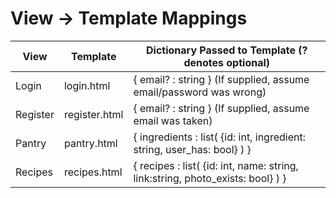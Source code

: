 View -> Template Mappings
=========================

|View        |Template        |Dictionary Passed to Template (? denotes optional)
|------------|----------------|------------------------------------------------------------------------------
|Login       |login.html      |{ email? : string } (If supplied, assume email/password was wrong)
|Register    |register.html   |{ email? : string } (If supplied, assume email was taken)
|Pantry      |pantry.html     |{ ingredients : list( {id: int, ingredient: string, user_has: bool} ) }
|Recipes     |recipes.html    |{ recipes : list( {id: int, name: string, link:string, photo_exists: bool} ) }
